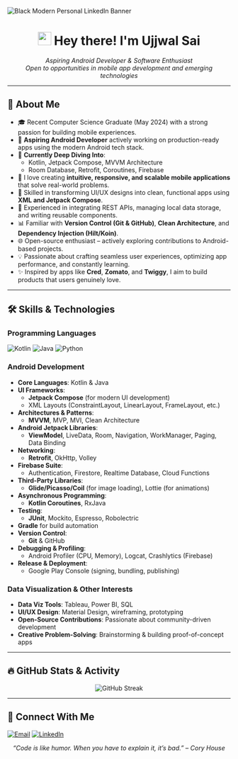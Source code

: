 <!-- 
Feel free to remove any sections you don’t want. 
Replace <ujjwalsai3007> with your actual GitHub username.
-->

![Black Modern Personal LinkedIn Banner](https://github.com/user-attachments/assets/e1208ae8-75b9-4958-9494-284309bc7703)


<h1 align="center">
  <img src="https://media.giphy.com/media/hvRJCLFzcasrR4ia7z/giphy.gif" width="30px"/>
  Hey there! I'm Ujjwal Sai
</h1>

<p align="center">
  <em>Aspiring Android Developer & Software Enthusiast</em><br/>
  <em>Open to opportunities in mobile app development and emerging technologies</em>
</p>

---
## 🚀 About Me

- 🎓 Recent Computer Science Graduate (May 2024) with a strong passion for building mobile experiences.  
- 💼 **Aspiring Android Developer** actively working on production-ready apps using the modern Android tech stack.  
- 🌱 **Currently Deep Diving Into**:  
  - Kotlin, Jetpack Compose, MVVM Architecture  
  - Room Database, Retrofit, Coroutines, Firebase  
- 📱 I love creating **intuitive, responsive, and scalable mobile applications** that solve real-world problems.  
- 🔧 Skilled in transforming UI/UX designs into clean, functional apps using **XML and Jetpack Compose**.  
- 🚀 Experienced in integrating REST APIs, managing local data storage, and writing reusable components.  
- 📊 Familiar with **Version Control (Git & GitHub)**, **Clean Architecture**, and **Dependency Injection (Hilt/Koin)**.  
- 🌐 Open-source enthusiast – actively exploring contributions to Android-based projects.  
- 💡 Passionate about crafting seamless user experiences, optimizing app performance, and constantly learning.  
- ✨ Inspired by apps like **Cred**, **Zomato**, and **Twiggy**, I aim to build products that users genuinely love.



---

## 🛠️ Skills & Technologies

### Programming Languages  
![Kotlin](https://img.shields.io/badge/Kotlin-0095D5?logo=kotlin&logoColor=fff&style=flat)
![Java](https://img.shields.io/badge/Java-007396?logo=java&logoColor=fff&style=flat)
![Python](https://img.shields.io/badge/Python-3776AB?logo=python&logoColor=fff&style=flat)

### Android Development
- **Core Languages**: Kotlin & Java  
- **UI Frameworks**:  
  - **Jetpack Compose** (for modern UI development)  
  - XML Layouts (ConstraintLayout, LinearLayout, FrameLayout, etc.)  
- **Architectures & Patterns**:  
  - **MVVM**, MVP, MVI, Clean Architecture  
- **Android Jetpack Libraries**:  
  - **ViewModel**, LiveData, Room, Navigation, WorkManager, Paging, Data Binding  
- **Networking**:  
  - **Retrofit**, OkHttp, Volley  
- **Firebase Suite**:  
  - Authentication, Firestore, Realtime Database, Cloud Functions  
- **Third-Party Libraries**:  
  - **Glide/Picasso/Coil** (for image loading), Lottie (for animations)  
- **Asynchronous Programming**:  
  - **Kotlin Coroutines**, RxJava  
- **Testing**:  
  - **JUnit**, Mockito, Espresso, Robolectric  
- **Gradle** for build automation  
- **Version Control**:  
  - **Git** & GitHub  
- **Debugging & Profiling**:  
  - Android Profiler (CPU, Memory), Logcat, Crashlytics (Firebase)  
- **Release & Deployment**:  
  - Google Play Console (signing, bundling, publishing)  

### Data Visualization & Other Interests
- **Data Viz Tools**: Tableau, Power BI, SQL  
- **UI/UX Design**: Material Design, wireframing, prototyping  
- **Open-Source Contributions**: Passionate about community-driven development  
- **Creative Problem-Solving**: Brainstorming & building proof-of-concept apps  

---

## 🔥 GitHub Stats & Activity

<p align="center">
  <!-- GitHub Streak Stats -->
  <img src="https://github-readme-streak-stats.herokuapp.com/?user=<ujjwalsai3007>&theme=tokyonight" alt="GitHub Streak" />
</p>


---

## 🤝 Connect With Me
<p>
  <a href="mailto:ujjwalsai501@gmail.com"><img src="https://img.shields.io/badge/Email-D14836?logo=gmail&logoColor=white&style=flat" alt="Email"></a>
  <a href="https://www.linkedin.com/in/ujjwalsai/"><img src="https://img.shields.io/badge/LinkedIn-0077B5?logo=linkedin&logoColor=fff&style=flat" alt="LinkedIn"></a>
</p>

<p align="center">
  <em>“Code is like humor. When you have to explain it, it’s bad.” – Cory House</em>
</p>

